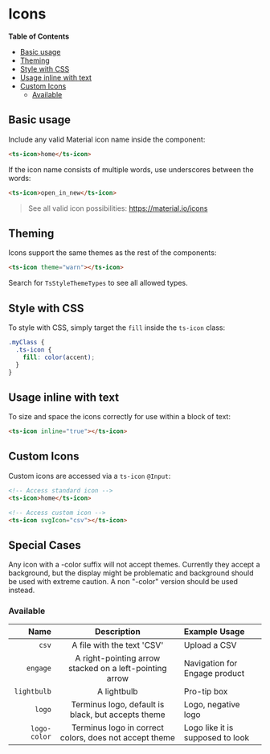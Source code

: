 <h1>Icons</h1>


<!-- START doctoc generated TOC please keep comment here to allow auto update -->
<!-- DON'T EDIT THIS SECTION, INSTEAD RE-RUN doctoc TO UPDATE -->
**Table of Contents**

- [Basic usage](#basic-usage)
- [Theming](#theming)
- [Style with CSS](#style-with-css)
- [Usage inline with text](#usage-inline-with-text)
- [Custom Icons](#custom-icons)
  - [Available](#available)

<!-- END doctoc generated TOC please keep comment here to allow auto update -->


## Basic usage

Include any valid Material icon name inside the component:

```html
<ts-icon>home</ts-icon>
```

If the icon name consists of multiple words, use underscores between the words:

```html
<ts-icon>open_in_new</ts-icon>
```

> See all valid icon possibilities: https://material.io/icons


## Theming

Icons support the same themes as the rest of the components:

```html
<ts-icon theme="warn"></ts-icon>
```

Search for `TsStyleThemeTypes` to see all allowed types.


## Style with CSS

To style with CSS, simply target the `fill` inside the `ts-icon` class:

```scss
.myClass {
  .ts-icon {
    fill: color(accent);
  }
}
```


## Usage inline with text

To size and space the icons correctly for use within a block of text:

```html
<ts-icon inline="true"></ts-icon>
```

## Custom Icons

Custom icons are accessed via a `ts-icon` `@Input`:


```html
<!-- Access standard icon -->
<ts-icon>home</ts-icon>

<!-- Access custom icon -->
<ts-icon svgIcon="csv"></ts-icon>
```

## Special Cases
Any icon with a -color suffix will not accept themes. Currently they accept a background, but the display might be problematic and background should be used with extreme caution. A non "-color" version should be used instead.

### Available

| Name          | Description                                             | Example Usage                     |
|--------------:|:-------------------------------------------------------:|:----------------------------------|
| `csv`         | A file with the text 'CSV'                              | Upload a CSV                      |
| `engage`      | A right-pointing arrow stacked on a left-pointing arrow | Navigation for Engage product     |
| `lightbulb`   | A lightbulb                                             | Pro-tip box                       |
| `logo`        | Terminus logo, default is black, but accepts theme      | Logo, negative logo               |
| `logo-color`  | Terminus logo in correct colors, does not accept theme  | Logo like it is supposed to look  |